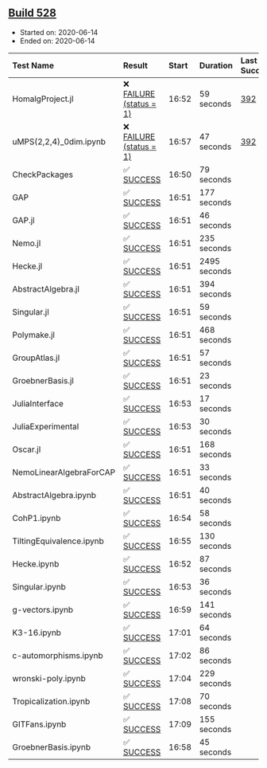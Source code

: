## [Build 528](https://oscarci.mathematik.uni-kl.de/job/oscar-julia-1.4/528/)

* Started on: 2020-06-14
* Ended on: 2020-06-14

| Test Name    | Result | Start | Duration | Last Success | First Failure |
|:-------------|:-------|:------|:---------|:-------------|:--------------|
| HomalgProject.jl | ❌ [FAILURE (status = 1)](https://oscarci.mathematik.uni-kl.de/job/oscar-julia-1.4/528/artifact/logs/build-528/HomalgProject.jl.log) | 16:52 | 59 seconds | [392](https://oscarci.mathematik.uni-kl.de/job/oscar-julia-1.4/392/) | [393](https://oscarci.mathematik.uni-kl.de/job/oscar-julia-1.4/393/) |
| uMPS(2,2,4)_0dim.ipynb | ❌ [FAILURE (status = 1)](https://oscarci.mathematik.uni-kl.de/job/oscar-julia-1.4/528/artifact/logs/build-528/uMPS-2-2-4-_0dim.ipynb.log) | 16:57 | 47 seconds | [392](https://oscarci.mathematik.uni-kl.de/job/oscar-julia-1.4/392/) | [393](https://oscarci.mathematik.uni-kl.de/job/oscar-julia-1.4/393/) |
| CheckPackages | ✅ [SUCCESS](https://oscarci.mathematik.uni-kl.de/job/oscar-julia-1.4/528/artifact/logs/build-528/CheckPackages.log) | 16:50 | 79 seconds |  |  |
| GAP | ✅ [SUCCESS](https://oscarci.mathematik.uni-kl.de/job/oscar-julia-1.4/528/artifact/logs/build-528/GAP.log) | 16:51 | 177 seconds |  |  |
| GAP.jl | ✅ [SUCCESS](https://oscarci.mathematik.uni-kl.de/job/oscar-julia-1.4/528/artifact/logs/build-528/GAP.jl.log) | 16:51 | 46 seconds |  |  |
| Nemo.jl | ✅ [SUCCESS](https://oscarci.mathematik.uni-kl.de/job/oscar-julia-1.4/528/artifact/logs/build-528/Nemo.jl.log) | 16:51 | 235 seconds |  |  |
| Hecke.jl | ✅ [SUCCESS](https://oscarci.mathematik.uni-kl.de/job/oscar-julia-1.4/528/artifact/logs/build-528/Hecke.jl.log) | 16:51 | 2495 seconds |  |  |
| AbstractAlgebra.jl | ✅ [SUCCESS](https://oscarci.mathematik.uni-kl.de/job/oscar-julia-1.4/528/artifact/logs/build-528/AbstractAlgebra.jl.log) | 16:51 | 394 seconds |  |  |
| Singular.jl | ✅ [SUCCESS](https://oscarci.mathematik.uni-kl.de/job/oscar-julia-1.4/528/artifact/logs/build-528/Singular.jl.log) | 16:51 | 59 seconds |  |  |
| Polymake.jl | ✅ [SUCCESS](https://oscarci.mathematik.uni-kl.de/job/oscar-julia-1.4/528/artifact/logs/build-528/Polymake.jl.log) | 16:51 | 468 seconds |  |  |
| GroupAtlas.jl | ✅ [SUCCESS](https://oscarci.mathematik.uni-kl.de/job/oscar-julia-1.4/528/artifact/logs/build-528/GroupAtlas.jl.log) | 16:51 | 57 seconds |  |  |
| GroebnerBasis.jl | ✅ [SUCCESS](https://oscarci.mathematik.uni-kl.de/job/oscar-julia-1.4/528/artifact/logs/build-528/GroebnerBasis.jl.log) | 16:51 | 23 seconds |  |  |
| JuliaInterface | ✅ [SUCCESS](https://oscarci.mathematik.uni-kl.de/job/oscar-julia-1.4/528/artifact/logs/build-528/JuliaInterface.log) | 16:53 | 17 seconds |  |  |
| JuliaExperimental | ✅ [SUCCESS](https://oscarci.mathematik.uni-kl.de/job/oscar-julia-1.4/528/artifact/logs/build-528/JuliaExperimental.log) | 16:53 | 30 seconds |  |  |
| Oscar.jl | ✅ [SUCCESS](https://oscarci.mathematik.uni-kl.de/job/oscar-julia-1.4/528/artifact/logs/build-528/Oscar.jl.log) | 16:51 | 168 seconds |  |  |
| NemoLinearAlgebraForCAP | ✅ [SUCCESS](https://oscarci.mathematik.uni-kl.de/job/oscar-julia-1.4/528/artifact/logs/build-528/NemoLinearAlgebraForCAP.log) | 16:51 | 33 seconds |  |  |
| AbstractAlgebra.ipynb | ✅ [SUCCESS](https://oscarci.mathematik.uni-kl.de/job/oscar-julia-1.4/528/artifact/logs/build-528/AbstractAlgebra.ipynb.log) | 16:51 | 40 seconds |  |  |
| CohP1.ipynb | ✅ [SUCCESS](https://oscarci.mathematik.uni-kl.de/job/oscar-julia-1.4/528/artifact/logs/build-528/CohP1.ipynb.log) | 16:54 | 58 seconds |  |  |
| TiltingEquivalence.ipynb | ✅ [SUCCESS](https://oscarci.mathematik.uni-kl.de/job/oscar-julia-1.4/528/artifact/logs/build-528/TiltingEquivalence.ipynb.log) | 16:55 | 130 seconds |  |  |
| Hecke.ipynb | ✅ [SUCCESS](https://oscarci.mathematik.uni-kl.de/job/oscar-julia-1.4/528/artifact/logs/build-528/Hecke.ipynb.log) | 16:52 | 87 seconds |  |  |
| Singular.ipynb | ✅ [SUCCESS](https://oscarci.mathematik.uni-kl.de/job/oscar-julia-1.4/528/artifact/logs/build-528/Singular.ipynb.log) | 16:53 | 36 seconds |  |  |
| g-vectors.ipynb | ✅ [SUCCESS](https://oscarci.mathematik.uni-kl.de/job/oscar-julia-1.4/528/artifact/logs/build-528/g-vectors.ipynb.log) | 16:59 | 141 seconds |  |  |
| K3-16.ipynb | ✅ [SUCCESS](https://oscarci.mathematik.uni-kl.de/job/oscar-julia-1.4/528/artifact/logs/build-528/K3-16.ipynb.log) | 17:01 | 64 seconds |  |  |
| c-automorphisms.ipynb | ✅ [SUCCESS](https://oscarci.mathematik.uni-kl.de/job/oscar-julia-1.4/528/artifact/logs/build-528/c-automorphisms.ipynb.log) | 17:02 | 86 seconds |  |  |
| wronski-poly.ipynb | ✅ [SUCCESS](https://oscarci.mathematik.uni-kl.de/job/oscar-julia-1.4/528/artifact/logs/build-528/wronski-poly.ipynb.log) | 17:04 | 229 seconds |  |  |
| Tropicalization.ipynb | ✅ [SUCCESS](https://oscarci.mathematik.uni-kl.de/job/oscar-julia-1.4/528/artifact/logs/build-528/Tropicalization.ipynb.log) | 17:08 | 70 seconds |  |  |
| GITFans.ipynb | ✅ [SUCCESS](https://oscarci.mathematik.uni-kl.de/job/oscar-julia-1.4/528/artifact/logs/build-528/GITFans.ipynb.log) | 17:09 | 155 seconds |  |  |
| GroebnerBasis.ipynb | ✅ [SUCCESS](https://oscarci.mathematik.uni-kl.de/job/oscar-julia-1.4/528/artifact/logs/build-528/GroebnerBasis.ipynb.log) | 16:58 | 45 seconds |  |  |
